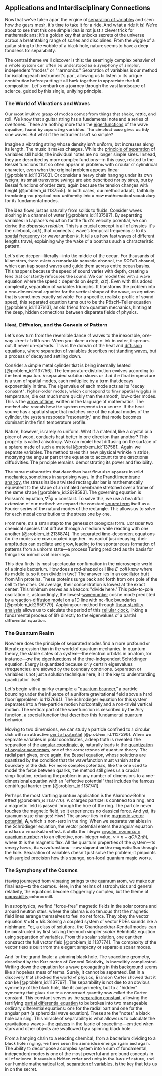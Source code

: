 ## Applications and Interdisciplinary Connections

Now that we've taken apart the engine of [separation of variables](@article_id:148222) and seen how the gears mesh, it's time to take it for a ride. And what a ride it is! We're about to see that this one simple idea is not just a clever trick for mathematicians; it's a golden key that unlocks secrets of the universe across a breathtaking range of scales and disciplines. From the wiggle of a guitar string to the wobble of a black hole, nature seems to have a deep fondness for separability.

The central theme we'll discover is this: the seemingly complex behavior of a whole system can often be understood as a symphony of simpler, independent "modes" or "harmonics." Separation of variables is our method for isolating each instrument's part, allowing us to listen to its unique contribution before putting it all back together to appreciate the full composition. Let's embark on a journey through the vast landscape of science, guided by this single, unifying principle.

### The World of Vibrations and Waves

Our most intuitive grasp of modes comes from things that shake, rattle, and roll. We know that a guitar string has a fundamental note and a series of overtones. These are nothing more than the [eigenfunctions](@article_id:154211) of the wave equation, found by separating variables. The simplest case gives us tidy sine waves. But what if the instrument isn't so simple?

Imagine a vibrating string whose density isn't uniform, but increases along its length. The music it makes changes. While the [principle of separation](@article_id:262739) of variables still holds, the individual notes are no longer simple sines. Instead, they are described by more complex functions—in this case, related to the Bessel functions that so often appear in problems with circular or cylindrical character, even when the original problem appears linear [@problem_id:1137603]. Or consider a heavy chain hanging under its own weight; its small transverse swings are also described not by sines, but by Bessel functions of order zero, again because the tension changes with height [@problem_id:1137555]. In both cases, our method adapts, faithfully translating the physical non-uniformity into a new mathematical vocabulary for its fundamental modes.

The idea flows just as naturally from solids to fluids. Consider waves sloshing in a channel of water [@problem_id:1137587]. By separating variables in Laplace's equation for the fluid's velocity potential, we can derive the *dispersion relation*. This is a crucial concept in all of physics: it's the rulebook, $\omega(k)$, that connects a wave's temporal frequency $\omega$ to its [spatial frequency](@article_id:270006) (or wavenumber) $k$. It tells us how fast waves of different lengths travel, explaining why the wake of a boat has such a characteristic pattern.

Let's dive deeper—literally—into the middle of the ocean. For thousands of kilometers, there exists a remarkable acoustic channel, the SOFAR channel, which can trap sound waves and guide them across entire ocean basins. This happens because the speed of sound varies with depth, creating a lens that constantly refocuses the sound. We can model this with a wave equation where the speed $c$ depends on depth, $c(z)$. Even with this added complexity, separation of variables triumphs. It transforms the problem into a one-dimensional equation for the vertical shape of the wave, an equation that is sometimes exactly solvable. For a specific, realistic profile of sound speed, this separated equation turns out to be the Pöschl–Teller equation [@problem_id:1137613], an old friend from quantum mechanics, hinting at the deep, hidden connections between disparate fields of physics.

### Heat, Diffusion, and the Genesis of Pattern

Let's now turn from the reversible dance of waves to the inexorable, one-way street of diffusion. When you place a drop of ink in water, it spreads out. It never un-spreads. This is the domain of the heat and [diffusion equations](@article_id:170219), where [separation of variables](@article_id:148222) describes not [standing waves](@article_id:148154), but a process of decay and settling down.

Consider a simple metal cylinder that is being internally heated [@problem_id:1137756]. The temperature distribution evolves according to the heat equation. A separated solution shows us that the final temperature is a sum of spatial modes, each multiplied by a term that decays exponentially in time. The eigenvalue of each mode acts as its "decay constant": higher-order modes, which correspond to finer spatial wiggles in temperature, die out much more quickly than the smooth, low-order modes. This is the [arrow of time](@article_id:143285), written in the language of mathematics. The method also reveals how the system responds to a source. If the heat source has a spatial shape that matches one of the natural modes of the cylinder, the system responds "resonantly," and that mode becomes dominant in the final temperature profile.

Nature, however, is rarely so uniform. What if a material, like a crystal or a piece of wood, conducts heat better in one direction than another? This property is called anisotropy. We can model heat diffusing on the surface of a sphere made of such a material [@problem_id:1137581]. Again, we separate variables. The method takes this new physical wrinkle in stride, modifying the angular part of the equation to account for the directional diffusivities. The principle remains, demonstrating its power and flexibility.

The same mathematics that describes heat flow also appears in solid mechanics, sometimes in surprising ways. In the Prandtl [membrane analogy](@article_id:203254), the stress inside a twisted rectangular bar is mathematically equivalent to the shape of an inflated membrane stretched over a frame of the same shape [@problem_id:2698583]. The governing equation is Poisson's equation, $\nabla^2 \phi = \text{constant}$. To solve this, we use a beautiful extension of our method: we expand the constant [source term](@article_id:268617) itself as a Fourier series of the natural modes of the rectangle. This allows us to solve for each modal contribution to the stress one by one.

From here, it's a small step to the genesis of biological form. Consider two chemical species that diffuse through a medium while reacting with one another [@problem_id:2138874]. The separated time-dependent equations for the modes are now coupled together. Instead of just decaying, their amplitudes can oscillate and grow, leading to the spontaneous formation of patterns from a uniform state—a process Turing predicted as the basis for things like animal coat markings.

This idea finds its most spectacular confirmation in the microscopic world of a single bacterium. How does a rod-shaped cell like *E. coli* know where its middle is, so it can divide in two? The answer lies in an oscillator built from Min proteins. These proteins surge back and forth from one pole of the cell to the other. On average, their concentration is lowest at the exact center. This minimum serves as a beacon: "divide here." This pole-to-pole oscillation is, astoundingly, the lowest-[wavenumber](@article_id:171958) cosine mode predicted by a [reaction-diffusion model](@article_id:271018) on a 1D line with no-flux boundaries [@problem_id:2959779]. Applying our method through [linear stability analysis](@article_id:154491) allows us to calculate the period of this [cellular clock](@article_id:178328), linking a fundamental process of life directly to the eigenvalues of a partial differential equation.

### The Quantum Realm

Nowhere does the principle of separated modes find a more profound or literal expression than in the world of quantum mechanics. In quantum theory, the stable states of a system—the electron orbitals in an atom, for instance—*are* the [eigenfunctions](@article_id:154211) of the time-independent Schrödinger equation. Energy is quantized because only certain eigenvalues (frequencies) are allowed by the boundary conditions. Separation of variables is not just a solution technique here; it is the key to understanding quantization itself.

Let's begin with a quirky example: a "[quantum bouncer](@article_id:268339)," a particle bouncing under the influence of a uniform gravitational field above a hard floor [@problem_id:1137664]. The Schrödinger equation for this system separates into a free-particle motion horizontally and a non-trivial vertical motion. The vertical part of the wavefunction is described by the Airy function, a special function that describes this fundamental quantum behavior.

Moving to two dimensions, we can study a particle confined to a circular disk with an attractive [central potential](@article_id:148069) [@problem_id:1137598]. When we separate variables in polar coordinates, a deep truth is revealed: the separation of the [angular coordinate](@article_id:163963), $\phi$, naturally leads to the [quantization of angular momentum](@article_id:155157), one of the cornerstones of quantum theory. The radial part gives, once again, the Bessel equation, whose solutions are quantized by the condition that the wavefunction must vanish at the boundary of the disk. For more complex potentials, like the one used to model the force between quarks, the method still gives us a crucial simplification, reducing the problem in any number of dimensions to a one-dimensional equation with an "[effective potential](@article_id:142087)" that includes the famous centrifugal barrier term [@problem_id:1137741].

Perhaps the most startling quantum application is the Aharonov-Bohm effect [@problem_id:1137776]. A charged particle is confined to a ring, and a magnetic field is passed through the hole of the ring. The particle never touches the magnetic field, so it experiences no classical force. And yet, its quantum state changes! How? The answer lies in the [magnetic vector potential](@article_id:140752), $\mathbf{A}$, which is non-zero in the ring. When we separate variables in the Schrödinger equation, the vector potential enters the angular equation and has a remarkable effect: it shifts the integer [angular momentum quantum number](@article_id:171575) $n$ to an effective, non-integer value, $\nu = n - q\Phi/(2\pi\hbar)$, where $\Phi$ is the magnetic flux. All the quantum properties of the system—its energy levels, its wavefunctions—now depend on the magnetic flux through the hole. Separation of variables doesn't just solve the problem; it pinpoints with surgical precision how this strange, non-local quantum magic works.

### The Symphony of the Cosmos

Having journeyed from vibrating strings to the quantum atom, we make our final leap—to the cosmos. Here, in the realms of astrophysics and general relativity, the equations become staggeringly complex, but the theme of [separability](@article_id:143360) echoes still.

In astrophysics, we find "force-free" magnetic fields in the solar corona and around [neutron stars](@article_id:139189), where the plasma is so tenuous that the magnetic field lines arrange themselves to feel no net force. They obey the vector equation $\nabla \times \mathbf{B} = k \mathbf{B}$. Solving a coupled system of vector PDEs sounds like a nightmare. Yet, a class of solutions, the Chandrasekhar-Kendall modes, can be constructed by first solving the much simpler *scalar* Helmholtz equation using separation of variables. From this scalar solution, one can then construct the full vector field [@problem_id:1137774]. The complexity of the vector field is built from the elegant simplicity of separable scalar modes.

And for the grand finale: a spinning black hole. The spacetime geometry, described by the Kerr metric of General Relativity, is incredibly complicated. Writing down the equation for a wave propagating in this background seems like a hopeless mess of terms. Surely, it cannot be separated. But in a discovery that shocked the world of physics, Brandon Carter showed that it *can* be [@problem_id:1137797]. The separability is not due to an obvious symmetry of the black hole, like its axisymmetry, but to a "hidden" symmetry that gives rise to a conserved quantity now called the Carter constant. This constant serves as the [separation constant](@article_id:174776), allowing the terrifying [partial differential equation](@article_id:140838) to be broken into two manageable ordinary differential equations: one for the radial part and one for the angular part (a spheroidal wave equation). These are the "notes" a black hole can sing. This miracle of separability is what allows us to calculate the gravitational waves—the [quivers](@article_id:143446) in the fabric of spacetime—emitted when stars and other objects are swallowed by a spinning black hole.

From a hanging chain to a reacting chemical, from a bacterium dividing to a black hole ringing, we have seen the same idea emerge again and again. The ability to decompose a complex system into a sum of fundamental, independent modes is one of the most powerful and profound concepts in all of science. It reveals a hidden order and unity in the laws of nature, and our humble mathematical tool, [separation of variables](@article_id:148222), is the key that lets us in on the secret.